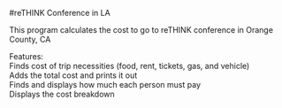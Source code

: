 #reTHINK Conference in LA

This program calculates the cost to go to reTHINK conference in Orange County, CA

Features:  
Finds cost of trip necessities (food, rent, tickets, gas, and vehicle)  
Adds the total cost and prints it out  
Finds and displays how much each person must pay  
Displays the cost breakdown
